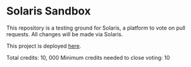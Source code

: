 # Solaris Sandbox

This repository is a testing ground for Solaris, a platform to vote on pull requests. All changes will be made via Solaris.

This project is deployed [here](https://cloud.digitalocean.com/apps/22e965a3-b587-4abf-9f97-bdd1b9ed46b4/overview?i=900979](https://octopus-app-44hfo.ondigitalocean.app/)https://octopus-app-44hfo.ondigitalocean.app/).

Total credits: 10, 000
Minimum credits needed to close voting: 10
